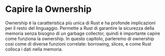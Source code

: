 # Capire la Ownership

Ownership è la caratteristica più unica di Rust e ha profonde implicazioni per il resto del linguaggio. Permette a Rust di garantire la sicurezza della memoria senza bisogno di un garbage collector, quindi è importante capire come funziona la ownership. In questo capitolo, parleremo di ownership così come di diverse funzioni correlate: borrowing, slices, e come Rust colloca i dati nella memoria.
